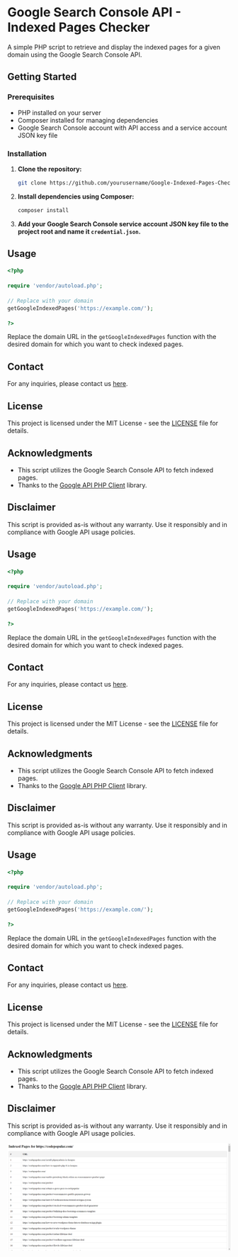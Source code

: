 # Google Search Console API - Indexed Pages Checker
A simple PHP script to retrieve and display the indexed pages for a given domain using the Google Search Console API.
## Getting Started
### Prerequisites
- PHP installed on your server
- Composer installed for managing dependencies
- Google Search Console account with API access and a service account JSON key file
### Installation
1. **Clone the repository:**
   ```bash
   git clone https://github.com/yourusername/Google-Indexed-Pages-Checker.git
   ```
2. **Install dependencies using Composer:**
   ```bash
   composer install
   ```
3. **Add your Google Search Console service account JSON key file to the project root and name it `credential.json`.**
## Usage
```php
<?php

require 'vendor/autoload.php';

// Replace with your domain
getGoogleIndexedPages('https://example.com/');

?>
```
Replace the domain URL in the `getGoogleIndexedPages` function with the desired domain for which you want to check indexed pages.
## Contact
For any inquiries, please contact us [here](https://codepopular.com/contact).
## License
This project is licensed under the MIT License - see the [LICENSE](LICENSE) file for details.
## Acknowledgments
- This script utilizes the Google Search Console API to fetch indexed pages.
- Thanks to the [Google API PHP Client](https://github.com/googleapis/google-api-php-client) library.
## Disclaimer
This script is provided as-is without any warranty. Use it responsibly and in compliance with Google API usage policies.
## Usage
```php
<?php

require 'vendor/autoload.php';

// Replace with your domain
getGoogleIndexedPages('https://example.com/');

?>
```
Replace the domain URL in the `getGoogleIndexedPages` function with the desired domain for which you want to check indexed pages.
## Contact
For any inquiries, please contact us [here](https://codepopular.com/contact).
## License
This project is licensed under the MIT License - see the [LICENSE](LICENSE) file for details.
## Acknowledgments
- This script utilizes the Google Search Console API to fetch indexed pages.
- Thanks to the [Google API PHP Client](https://github.com/googleapis/google-api-php-client) library.
## Disclaimer
This script is provided as-is without any warranty. Use it responsibly and in compliance with Google API usage policies.
## Usage
```php
<?php

require 'vendor/autoload.php';

// Replace with your domain
getGoogleIndexedPages('https://example.com/');

?>
```
Replace the domain URL in the `getGoogleIndexedPages` function with the desired domain for which you want to check indexed pages.
## Contact
For any inquiries, please contact us [here](https://codepopular.com/contact).
## License
This project is licensed under the MIT License - see the [LICENSE](LICENSE) file for details.
## Acknowledgments
- This script utilizes the Google Search Console API to fetch indexed pages.
- Thanks to the [Google API PHP Client](https://github.com/googleapis/google-api-php-client) library.
## Disclaimer
This script is provided as-is without any warranty. Use it responsibly and in compliance with Google API usage policies.

![Search Result](https://github.com/shamimbdpro/google-indexed-page-monitor/raw/main/localhost-search-result.png)
